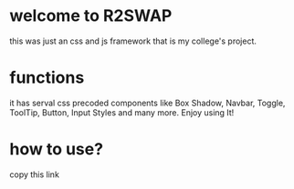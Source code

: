 # welcome to R2SWAP
this was just an css and js framework that is my college's project.

# functions
it has serval css precoded components like Box Shadow, Navbar, Toggle, ToolTip, Button, Input Styles and many more.
Enjoy using It!

# how to use?
copy this link <style rel="stylesheet" href="https://cdn.jsdelivr.net/gh/rahulblob/projects/framework/style.css"> and paste it in your HTML template.

# Documentation
there are 100s of different types of precodded css/html/js codes as given below.

# Box Shadow
11 types of box-shadows you can use it by using class name of "box-shadow" to change the types use "box-shadow-1" change the "1" to any number between "11" for example box-shadow-9.

# Padding
40 types of padding, use it by add class name between "p-5" to "p-40", 5 means 5px.

# Position
3 types of position, use it by using class name "p-f", "p-a", "p-r" i.e position fixed, position relative, position absolute.

# Positioning Types
just like padding use class name "t-5" to "t-40" and for left use "l" instead of "t" and for right use "r" and for bottom use "b".

#
